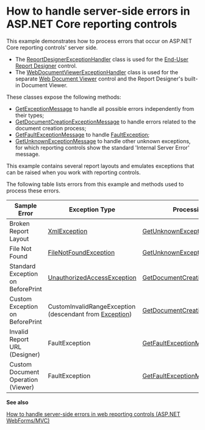 # How to handle server-side errors in ASP.NET Core reporting controls

This example demonstrates how to process errors that occur on ASP.NET Core reporting controls' server side.

* The [ReportDesignerExceptionHandler](https://docs.devexpress.com/XtraReports/DevExpress.XtraReports.Web.ReportDesigner.Services.ReportDesignerExceptionHandler) class is used for the [End-User Report Designer](https://docs.devexpress.com/XtraReports/400249/create-end-user-reporting-applications/web-reporting/asp-net-core-reporting/end-user-report-designer) control.
* The [WebDocumentViewerExceptionHandler](https://docs.devexpress.com/XtraReports/400248/create-end-user-reporting-applications/web-reporting/asp-net-core-reporting/document-viewer) class is used for the separate [Web Document Viewer](https://docs.devexpress.com/XtraReports/17738/create-end-user-reporting-applications/web-reporting/asp-net-webforms-reporting/document-viewer/html5-document-viewer) control and the Report Designer's built-in Document Viewer.

These classes expose the following methods:
* [GetExceptionMessage](https://docs.devexpress.com/XtraReports/DevExpress.XtraReports.Web.ClientControls.ExceptionHandler.GetExceptionMessage(System.Exception)) to handle all possible errors independently from their types;
* [GetDocumentCreationExceptionMessage](https://docs.devexpress.com/XtraReports/DevExpress.XtraReports.Web.WebDocumentViewer.WebDocumentViewerExceptionHandler.GetDocumentCreationExceptionMessage(DocumentCreationException)) to handle errors related to the document creation process;
* [GetFaultExceptionMessage](http://docs.devexpress.com/XtraReports/DevExpress.XtraReports.Web.ClientControls.ExceptionHandler.GetFaultExceptionMessage(System.ServiceModel.FaultException)) to handle [FaultException](https://docs.microsoft.com/en-us/dotnet/api/system.servicemodel.faultexception);
* [GetUnknownExceptionMessage](https://docs.devexpress.com/XtraReports/DevExpress.XtraReports.Web.ClientControls.ExceptionHandler.GetUnknownExceptionMessage(System.Exception)) to handle other unknown exceptions, for which reporting controls show the standard 'Internal Server Error' message.

This example contains several report layouts and emulates exceptions that can be raised when you work with reporting controls. 

The following table lists errors from this example and methods used to process these errors.

| Sample Error | Exception Type | Processing Method |
|---|---|---|
| Broken Report Layout | [XmlException](https://docs.microsoft.com/en-us/dotnet/api/system.xml.xmlexception) | [GetUnknownExceptionMessage](https://docs.devexpress.com/XtraReports/DevExpress.XtraReports.Web.ClientControls.ExceptionHandler.GetUnknownExceptionMessage(System.Exception))|
| File Not Found | [FileNotFoundException](https://docs.microsoft.com/en-us/dotnet/api/system.io.filenotfoundexception) | [GetUnknownExceptionMessage](https://docs.devexpress.com/XtraReports/DevExpress.XtraReports.Web.ClientControls.ExceptionHandler.GetUnknownExceptionMessage(System.Exception))|
| Standard Exception on BeforePrint | [UnauthorizedAccessException](https://docs.microsoft.com/en-us/dotnet/api/system.unauthorizedaccessexception) | [GetDocumentCreationExceptionMessage](https://docs.devexpress.com/XtraReports/DevExpress.XtraReports.Web.WebDocumentViewer.WebDocumentViewerExceptionHandler.GetDocumentCreationExceptionMessage(DocumentCreationException))
| Custom Exception on BeforePrint | CustomInvalidRangeException (descendant from [Exception](https://docs.microsoft.com/en-us/dotnet/api/system.exception)) | [GetDocumentCreationExceptionMessage](https://docs.devexpress.com/XtraReports/DevExpress.XtraReports.Web.WebDocumentViewer.WebDocumentViewerExceptionHandler.GetDocumentCreationExceptionMessage(DocumentCreationException))
| Invalid Report URL (Designer) | FaultException  | [GetFaultExceptionMessage](http://docs.devexpress.com/XtraReports/DevExpress.XtraReports.Web.ClientControls.ExceptionHandler.GetFaultExceptionMessage(System.ServiceModel.FaultException))
| Custom Document Operation (Viewer) | FaultException  | [GetFaultExceptionMessage](http://docs.devexpress.com/XtraReports/DevExpress.XtraReports.Web.ClientControls.ExceptionHandler.GetFaultExceptionMessage(System.ServiceModel.FaultException))

**See also**

[How to handle server-side errors in web reporting controls (ASP.NET WebForms/MVC)](https://github.com/DevExpress-Examples/how-to-handle-server-side-errors-in-web-reporting-controls)
